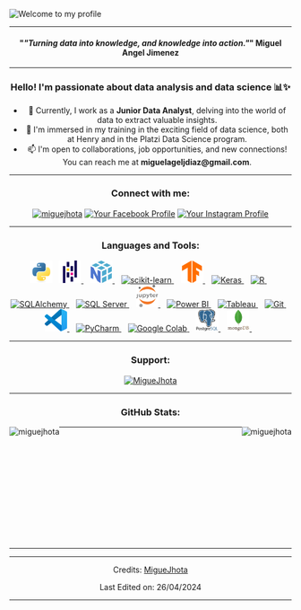 
  ![Welcome to my profile](https://i.imgur.com/JRAbqTH.png)


<hr>
<!-- MAIN PHRASE SECTION -->
<span align="center">
  <span>
    <h4 align="center">"<em>"Turning data into knowledge, and knowledge into action."</em>"
      <span align="center">Miguel Angel Jimenez</span>
    </h4>
</span>

<!-- ABOUT ME -->
<hr>
<h3 align="center">Hello! I'm passionate about data analysis and data science 📊✨</h3>
  <ul>
    <li>🔭 Currently, I work as a <strong>Junior Data Analyst</strong>, delving into the world of data to extract valuable insights.</li>
    <li>🌱 I'm immersed in my training in the exciting field of data science, both at Henry and in the Platzi Data Science program.</li>
    <li>📫 I'm open to collaborations, job opportunities, and new connections! You can reach me at <strong>miguelageljdiaz@gmail.com</strong>.</li>
  </ul>


<!-- CONNECT WITH ME -->
<hr>      
<h3 align="center">Connect with me:</h3>
<p align="center">
  <a href="https://linkedin.com/in/www.linkedin.com/in/miguejhota" target="blank"><img align="center" src="https://raw.githubusercontent.com/rahuldkjain/github-profile-readme-generator/master/src/images/icons/Social/linked-in-alt.svg" alt="miguejhota" height="30" width="40" /></a>
  <a href="https://facebook.com/your-facebook-profile" target="blank"><img align="center" src="https://raw.githubusercontent.com/rahuldkjain/github-profile-readme-generator/master/src/images/icons/Social/facebook.svg" alt="Your Facebook Profile" height="30" width="40" /></a>
  <a href="https://instagram.com/your-instagram-profile" target="blank"><img align="center" src="https://raw.githubusercontent.com/rahuldkjain/github-profile-readme-generator/master/src/images/icons/Social/instagram.svg" alt="Your Instagram Profile" height="30" width="40" /></a>
</p>


<!-- LANGUAGES AND TOOLS -->
<hr>
<h3 align="center">Languages and Tools:</h3>
<p align="center"> 
  <a href="https://www.python.org/" target="_blank"> <img src="https://raw.githubusercontent.com/devicons/devicon/master/icons/python/python-original.svg" alt="Python" width="40" height="40"/></a>&nbsp;&nbsp;
  <a href="https://pandas.pydata.org/" target="_blank"> <img src="https://raw.githubusercontent.com/devicons/devicon/master/icons/pandas/pandas-original.svg" alt="Pandas" width="40" height="40"/> </a>&nbsp;&nbsp;
  <a href="https://numpy.org/" target="_blank"> <img src="https://raw.githubusercontent.com/devicons/devicon/master/icons/numpy/numpy-original.svg" alt="NumPy" width="40" height="40"/> </a>&nbsp;&nbsp;
  <a href="https://scikit-learn.org/" target="_blank"> <img src="https://raw.githubusercontent.com/devicons/devicon/master/icons/scikit_learn/scikit_learn-original.svg" alt="scikit-learn" width="40" height="40"/> </a>&nbsp;&nbsp;
  <a href="https://www.tensorflow.org/" target="_blank"> <img src="https://raw.githubusercontent.com/devicons/devicon/master/icons/tensorflow/tensorflow-original.svg" alt="TensorFlow" width="40" height="40"/> </a>&nbsp;&nbsp;
  <a href="https://keras.io/" target="_blank"> <img src="https://keras.io/img/logo-k-keras-wb.png" alt="Keras" width="40" height="40"/> </a>&nbsp;&nbsp;
  <a href="https://www.r-project.org/" target="_blank"> <img src="https://www.r-project.org/Rlogo.png" alt="R" width="40" height="40"/> </a>&nbsp;&nbsp;
  <a href="https://www.sqlalchemy.org/" target="_blank"> <img src="https://www.vectorlogo.zone/logos/sqlalchemy/sqlalchemy-icon.svg" alt="SQLAlchemy" width="40" height="40"/> </a>&nbsp;&nbsp;
  <a href="https://www.microsoft.com/en-us/sql-server" target="_blank"> <img src="https://www.svgrepo.com/show/303229/microsoft-sql-server-logo.svg" alt="SQL Server" width="40" height="40"/> </a>&nbsp;&nbsp;
  <a href="https://jupyter.org/" target="_blank"> <img src="https://raw.githubusercontent.com/devicons/devicon/master/icons/jupyter/jupyter-original-wordmark.svg" alt="Jupyter Notebook" width="40" height="40"/> </a>&nbsp;&nbsp;
  <a href="https://powerbi.microsoft.com/" target="_blank"> <img src="https://raw.githubusercontent.com/rahuldkjain/github-profile-readme-generator/master/src/images/icons/Social/powerbi.svg" alt="Power BI" width="40" height="40"/> </a>&nbsp;&nbsp;
  <a href="https://www.tableau.com/" target="_blank"> <img src="https://raw.githubusercontent.com/rahuldkjain/github-profile-readme-generator/master/src/images/icons/Social/tableau.svg" alt="Tableau" width="40" height="40"/> </a>&nbsp;&nbsp;
  <a href="https://www.git-scm.com/" target="_blank"> <img src="https://www.vectorlogo.zone/logos/git-scm/git-scm-icon.svg" alt="Git" width="40" height="40"/> </a>&nbsp;&nbsp;
  <a href="https://code.visualstudio.com/" target="_blank"> <img src="https://raw.githubusercontent.com/devicons/devicon/master/icons/vscode/vscode-original.svg" alt="VS Code" width="40" height="40"/> </a>&nbsp;&nbsp;
  <a href="https://www.jetbrains.com/pycharm/" target="_blank"> <img src="https://raw.githubusercontent.com/rahuldkjain/github-profile-readme-generator/master/src/images/icons/Social/pycharm.svg" alt="PyCharm" width="40" height="40"/> </a>&nbsp;&nbsp;
  <a href="https://colab.research.google.com/" target="_blank"> <img src="https://colab.research.google.com/img/colab_favicon_256px.png" alt="Google Colab" width="40" height="40"/> </a>&nbsp;&nbsp;
  <a href="https://www.postgresql.org" target="_blank"> <img src="https://raw.githubusercontent.com/devicons/devicon/master/icons/postgresql/postgresql-original-wordmark.svg" alt="PostgreSQL" width="40" height="40"/> </a>&nbsp;&nbsp;
  <a href="https://www.mongodb.com/" target="_blank"> <img src="https://raw.githubusercontent.com/devicons/devicon/master/icons/mongodb/mongodb-original-wordmark.svg" alt="MongoDB" width="40" height="40"/> </a>&nbsp;&nbsp;
</p>

 

<!-- SUPPORT -->
<hr>
<p>
  <h3 align="center">Support:</h3>
  <p>
    <a href="https://www.buymeacoffee.com/miguejhota">
      <img align="center" src="https://cdn.buymeacoffee.com/buttons/v2/default-#C1FF72.png" height="50" width="210" alt="MigueJhota"/>
    </a>
  </p>
</p>

   
<!-- GITHUB STATS -->
<hr>
<div style="display: block;">
  <h3 align="center">GitHub Stats:</h3>
  <p align="center">
    <a href="https://github.com/miguejhota">
      <img align="left" src="https://github-readme-stats.vercel.app/api/top-langs?username=miguejhota&show_icons=true&theme=dark&locale=en&langs_count=8" alt="miguejhota" />
    </a>
    <a href="https://github.com/miguejhota">
      <img align="right" src="https://github-readme-stats.vercel.app/api?username=miguejhota&show_icons=true&theme=dark&locale=en" alt="miguejhota" />
    </a>
  </p>
</div>
<hr>
<br>
<br>
<br>
<br>
<br>
<br>
<br>
<br>
<br>
<br>
<br>

-----
<!-- CREDITS -->
<hr>
<p align="center">Credits: <a href="https://github.com/miguejhota">MigueJhota</a></p>
<p align="center">Last Edited on: 26/04/2024</p>
<hr>

